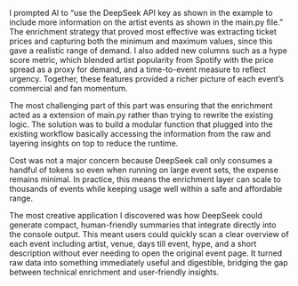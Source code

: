  I prompted AI to “use the DeepSeek API key as shown in the example to include more information on the artist events as shown in the main.py file.” The enrichment strategy that proved most effective was extracting ticket prices and capturing both the minimum and maximum values, since this gave a realistic range of demand. I also added new columns such as a hype score metric, which blended artist popularity from Spotify with the price spread as a proxy for demand, and a time-to-event measure to reflect urgency. Together, these features provided a richer picture of each event’s commercial and fan momentum.

The most challenging part of this part was ensuring that the enrichment acted as a extension of main.py rather than trying to rewrite the existing logic. The solution was to build a modular function that plugged into the existing workflow basically accessing the information from the raw and layering insights on top to reduce the runtime.  

Cost was not a major concern because DeepSeek call only consumes a handful of tokens so even when running on large event sets, the expense remains minimal. In practice, this means the enrichment layer can scale to thousands of events while keeping usage well within a safe and affordable range.

The most creative application I discovered was how DeepSeek could generate compact, human-friendly summaries that integrate directly into the console output. This meant users could quickly scan a clear overview of each event including artist, venue, days till event, hype, and a short description without ever needing to open the original event page. It turned raw data into something immediately useful and digestible, bridging the gap between technical enrichment and user-friendly insights.


